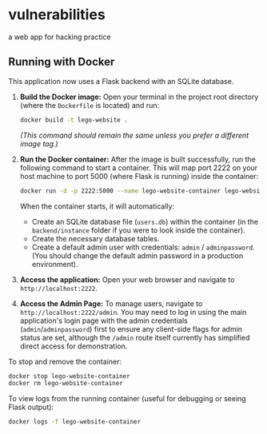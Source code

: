 # vulnerabilities
a web app for hacking  practice

## Running with Docker

This application now uses a Flask backend with an SQLite database.

1.  **Build the Docker image:**
    Open your terminal in the project root directory (where the `Dockerfile` is located) and run:
    ```sh
    docker build -t lego-website .
    ```
    *(This command should remain the same unless you prefer a different image tag.)*

2.  **Run the Docker container:**
    After the image is built successfully, run the following command to start a container. This will map port 2222 on your host machine to port 5000 (where Flask is running) inside the container:
    ```sh
    docker run -d -p 2222:5000 --name lego-website-container lego-website
    ```
    When the container starts, it will automatically:
    *   Create an SQLite database file (`users.db`) within the container (in the `backend/instance` folder if you were to look inside the container).
    *   Create the necessary database tables.
    *   Create a default admin user with credentials: `admin` / `adminpassword`. (You should change the default admin password in a production environment).

3.  **Access the application:**
    Open your web browser and navigate to `http://localhost:2222`.

4.  **Access the Admin Page:**
    To manage users, navigate to `http://localhost:2222/admin`.
    You may need to log in using the main application's login page with the admin credentials (`admin`/`adminpassword`) first to ensure any client-side flags for admin status are set, although the `/admin` route itself currently has simplified direct access for demonstration.

To stop and remove the container:
```sh
docker stop lego-website-container
docker rm lego-website-container
```

To view logs from the running container (useful for debugging or seeing Flask output):
```sh
docker logs -f lego-website-container
```
